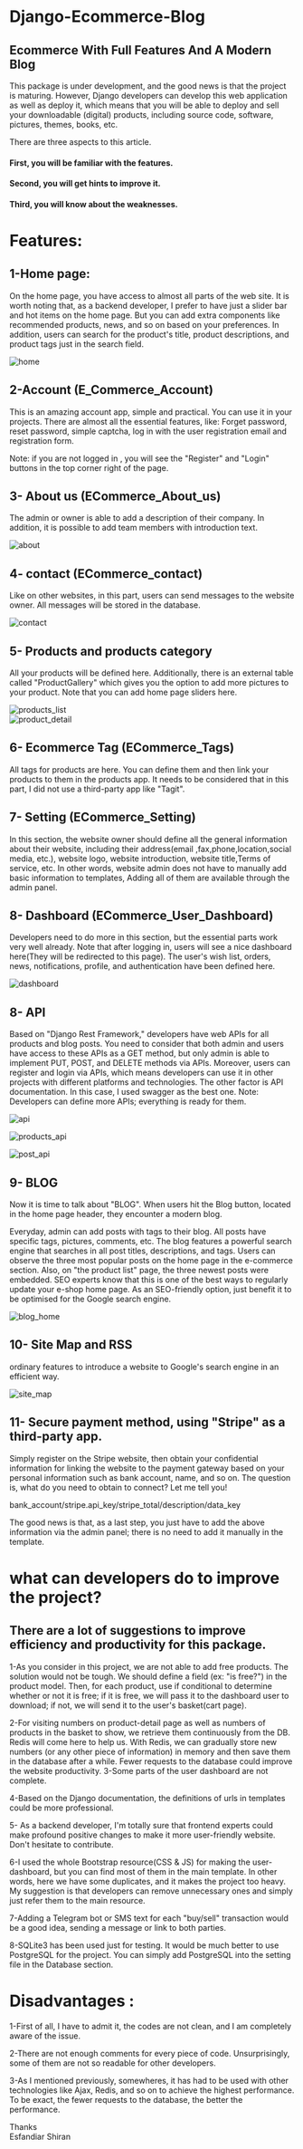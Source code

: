# Django-Ecommerce-Blog
## Ecommerce With Full Features And A Modern Blog
 
This package is under development, and the good news is that the project is maturing. However, Django developers can develop this web application as well as deploy it, which means that you will be able to deploy and sell your downloadable (digital) products, including source code, software, pictures, themes, books, etc.
 
There are three aspects to this article.
 
#### First, you will be familiar with the features.
#### Second, you will get hints to improve it.
#### Third, you will know about the weaknesses.
 
# Features:
 
## 1-Home page:

On the home page, you have access to almost all parts of the web site.
It is worth noting that, as a backend developer, I prefer to have just a slider bar and hot items on the home page. But you can add extra components like recommended products, news, and so on based on your preferences.
In addition, users can search for the product's title, product descriptions, and product tags just in the search field.

![home](https://raw.githubusercontent.com/Esfandiarshiran/Django-Ecommerce-Blog/master/Git-Pic/home.png)



 
## 2-Account  (E_Commerce_Account)

This is an amazing account app, simple and practical. You can use it in your projects. There are almost all the essential features, like:
Forget password, reset password, simple captcha, log in with the user registration email and registration form.



Note: if you are not logged in , you will see the "Register" and "Login" buttons in the top corner right of the page.

## 3- About us  (ECommerce_About_us)

The admin or owner is able to add a description of their company. In addition, it is possible to add team members with introduction text.

![about](https://raw.githubusercontent.com/Esfandiarshiran/Django-Ecommerce-Blog/master/Git-Pic/about.png)

## 4- contact  (ECommerce_contact)

Like on other websites, in this part, users can send messages to the website owner. All messages will be stored in the database.

![contact](https://raw.githubusercontent.com/Esfandiarshiran/Django-Ecommerce-Blog/master/Git-Pic/contact.png)
## 5- Products and products category

All your products will be defined here. Additionally, there is an external table called "ProductGallery" which gives you the option to add more pictures to your product. 
Note that you can add home page sliders here.

![products_list](https://raw.githubusercontent.com/Esfandiarshiran/Django-Ecommerce-Blog/master/Git-Pic/products_list.png)    
![product_detail](https://raw.githubusercontent.com/Esfandiarshiran/Django-Ecommerce-Blog/master/Git-Pic/product_detail.png)   
## 6- Ecommerce Tag  (ECommerce_Tags)

All  tags for products are here. You can define them and then link your products to them in the products app. It needs to be considered that in this part, I did not use a third-party app like "Tagit".

## 7- Setting  (ECommerce_Setting)

In this section, the website owner should define all the general information about their website, including their address(email ,fax,phone,location,social media, etc.), website logo, website introduction, website title,Terms of service, etc. In other words, website admin does not have to manually add basic information to templates, Adding all of them are available through the admin panel.


## 8- Dashboard  (ECommerce_User_Dashboard)

Developers need to do more in this section, but the essential parts work very well already. Note that after logging in, users will see a nice dashboard here(They will be redirected to this page).
The user's wish list, orders, news, notifications, profile, and authentication have been defined here.

![dashboard](https://raw.githubusercontent.com/Esfandiarshiran/Django-Ecommerce-Blog/master/Git-Pic/dashboard.png)  

## 8- API  
Based on  "Django Rest Framework," developers have web APIs for all products and blog posts. You need to consider that both admin and users have access to these APIs as a GET method, but only admin is able to implement PUT, POST, and DELETE methods via APIs. Moreover, users can register and login via APIs, which means developers can use it in other projects with different platforms and technologies. The other factor is API documentation. In this case, I used swagger as the best one.
Note: Developers can define more APIs; everything is ready for them.

![api](https://raw.githubusercontent.com/Esfandiarshiran/Django-Ecommerce-Blog/master/Git-Pic/api.png)   

![products_api](https://raw.githubusercontent.com/Esfandiarshiran/Django-Ecommerce-Blog/master/Git-Pic/products_api.png)   

![post_api](https://raw.githubusercontent.com/Esfandiarshiran/Django-Ecommerce-Blog/master/Git-Pic/post_api.png)  

## 9- BLOG 

Now it is time to talk about "BLOG". When users hit the Blog button, located in the home page header, they encounter a modern blog.

Everyday, admin can add posts with tags to their blog. All posts have specific tags, pictures, comments, etc. The blog features a powerful search engine that searches  in all post titles, descriptions, and tags. 
Users can observe the three most popular posts on the home page in the e-commerce section. Also, on "the product list" page, the three newest posts were embedded. SEO experts know that this is one of the best ways to regularly update your e-shop home page. As an SEO-friendly option, just benefit it to be optimised for the Google search engine.

![blog_home](https://raw.githubusercontent.com/Esfandiarshiran/Django-Ecommerce-Blog/master/Git-Pic/blog_home.png)   

## 10- Site Map and RSS

ordinary features to introduce a website to Google's search engine in an efficient way.

![site_map](https://raw.githubusercontent.com/Esfandiarshiran/Django-Ecommerce-Blog/master/Git-Pic/site_map.png)  

## 11- Secure payment method, using "Stripe" as a third-party app.

Simply register on the Stripe website, then obtain your confidential information for linking the website to the payment gateway based on your personal information such as bank account, name, and so on. The question is, what do you need to obtain to connect? Let me tell you!

bank_account/stripe.api_key/stripe_total/description/data_key

The good news is that, as a last step, you just have to add the above information via the admin panel; there is no need to add it manually in the template.


# what can developers do to improve the project? 

## There are a lot of suggestions to improve efficiency and productivity for this package.
1-As you consider in this project, we are not able to add free products. The solution would not be tough. We should define a field (ex: "is free?") in the product model. Then, for each product, use if conditional to determine whether or not it is free; if it is free, we will pass it to the dashboard user to download; if not, we will send it to the user's basket(cart page).
 
2-For visiting numbers on product-detail page as well as numbers of products in the basket to show, we retrieve them continuously from the DB. Redis will come here to help us. With Redis, we can gradually store new numbers (or any other piece of information) in memory and then save them in the database after a while. Fewer requests to the database could improve the website productivity.
3-Some parts of the user dashboard are not complete.

4-Based on the Django documentation, the definitions of urls in templates could be more professional.

5- As a backend developer, I'm totally sure that frontend experts could make profound positive changes to make it  more user-friendly website. Don't hesitate to contribute.

6-I used the whole Bootstrap resource(CSS & JS) for making the user-dashboard, but you can find most of them in the main template. In other words, here we have some duplicates, and it makes the project too heavy. My suggestion is that developers can remove unnecessary ones and simply just refer them to the main resource.

7-Adding a Telegram bot or SMS text for each "buy/sell" transaction would be a good idea, sending a message or link to both parties.

8-SQLite3 has been used just for testing. It would be much better to use PostgreSQL for the project. You can simply add PostgreSQL into the setting file in the Database section.


# Disadvantages :

1-First of all, I have to admit it, the codes are not clean, and I am completely aware of the issue.

2-There are not enough comments for every piece of code. Unsurprisingly, some of them are not so readable for other developers.

3-As I mentioned previously, somewheres, it has had to be used with other technologies like Ajax, Redis, and so on to achieve the highest performance. To be exact, the fewer requests to the database, the better the performance.

Thanks  
Esfandiar Shiran
